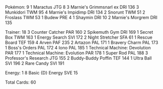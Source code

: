 Pokémon: 9
1 Maractus JTG 8
3 Marnie's Grimmsnarl ex DRI 136
3 Munkidori TWM 95
4 Marnie's Impidimp DRI 134
2 Snorunt TWM 51
2 Froslass TWM 53
1 Budew PRE 4
1 Shaymin DRI 10
2 Marnie's Morgrem DRI 135

Trainer: 18
3 Counter Catcher PAR 160
2 Spikemuth Gym DRI 169
1 Secret Box TWM 163
1 Energy Search SVI 172
2 Night Stretcher SFA 61
1 Rescue Board TEF 159
4 Arven PAF 235
2 Artazon PAL 171
1 Bravery Charm PAL 173
1 Boss's Orders PAL 172
4 Iono PAL 185
1 Technical Machine: Devolution PAR 177
1 Technical Machine: Evolution PAR 178
1 Super Rod PAL 188
3 Professor's Research JTG 155
2 Buddy-Buddy Poffin TEF 144
1 Ultra Ball SVI 196
2 Rare Candy SVI 191

Energy: 1
8 Basic {D} Energy SVE 15

Total Cards: 60
